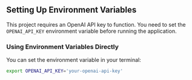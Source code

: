 ## Setting Up Environment Variables

This project requires an OpenAI API key to function. You need to set the `OPENAI_API_KEY` environment variable before running the application.

### Using Environment Variables Directly

You can set the environment variable in your terminal:

```sh
export OPENAI_API_KEY='your-openai-api-key'
